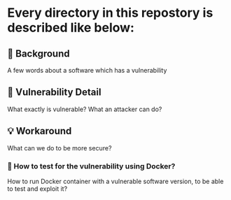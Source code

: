 # Every directory in this repostory is described like below:

## :mag_right: Background
A few words about a software which has a vulnerability

## :bug: Vulnerability Detail
What exactly is vulnerable? What an attacker can do? 

## :bulb: Workaround
What can we do to be more secure?

### :whale: How to test for the vulnerability using Docker?

How to run Docker container with a vulnerable software version, to be able to test and exploit it?

